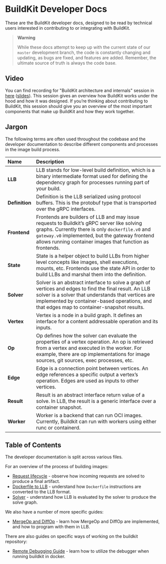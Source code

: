 # BuildKit Developer Docs

These are the BuildKit developer docs, designed to be read by technical users
interested in contributing to or integrating with BuildKit.

> **Warning**
>
> While these docs attempt to keep up with the current state of our `master`
> development branch, the code is constantly changing and updating, as bugs are
> fixed, and features are added. Remember, the ultimate source of truth is
> always the code base.


## Video

You can find recording for "BuildKit architecture and internals" session in [here](https://drive.google.com/file/d/1zGMQipL5WJ3sLySu7gHZ_o6tFpxRXRHs/view) ([slides](https://docs.google.com/presentation/d/1tEnuMOENuoVQ3l6viBmguYUn7XpjIHIC-3RHzfyIgjc/edit?usp=sharing)). This session gives an overview how BuildKit works under the hood and how it was designed. If you’re thinking about contributing to BuildKit, this session should give you an overview of the most important components that make up BuildKit and how they work together.

## Jargon

The following terms are often used throughout the codebase and the developer
documentation to describe different components and processes in the image build
process.

| Name | Description |
| :--- | :---------- |
| **LLB** | LLB stands for low-level build definition, which is a binary intermediate format used for defining the dependency graph for processes running part of your build. |
| **Definition** | Definition is the LLB serialized using protocol buffers. This is the protobuf type that is transported over the gRPC interfaces. |
| **Frontend** | Frontends are builders of LLB and may issue requests to Buildkit’s gRPC server like solving graphs. Currently there is only `dockerfile.v0` and `gateway.v0` implemented, but the gateway frontend allows running container images that function as frontends.  |
| **State** | State is a helper object to build LLBs from higher level concepts like images, shell executions, mounts, etc. Frontends use the state API in order to build LLBs and marshal them into the definition. |
| **Solver** | Solver is an abstract interface to solve a graph of vertices and edges to find the final result. An LLB solver is a solver that understands that vertices are implemented by container-based operations, and that edges map to container-snapshot results. |
| **Vertex** | Vertex is a node in a build graph. It defines an interface for a content addressable operation and its inputs. |
| **Op** | Op defines how the solver can evaluate the properties of a vertex operation. An op is retrieved from a vertex and executed in the worker. For example, there are op implementations for image sources, git sources, exec processes, etc. |
| **Edge** | Edge is a connection point between vertices. An edge references a specific output a vertex’s operation. Edges are used as inputs to other vertices. |
| **Result** | Result is an abstract interface return value of a solve. In LLB, the result is a generic interface over a container snapshot. |
| **Worker** | Worker is a backend that can run OCI images. Currently, Buildkit can run with workers using either runc or containerd. |

## Table of Contents

The developer documentation is split across various files.

For an overview of the process of building images:

- [Request lifecycle](./request-lifecycle.md) - observe how incoming requests
  are solved to produce a final artifact.
- [Dockerfile to LLB](./dockerfile-llb.md) - understand how `Dockerfile`
  instructions are converted to the LLB format.
- [Solver](./solver.md) - understand how LLB is evaluated by the solver to
  produce the solve graph.

We also have a number of more specific guides:

- [MergeOp and DiffOp](./merge-diff.md) - learn how MergeOp and DiffOp are
  implemented, and how to program with them in LLB.

There are also guides on specific ways of working on the buildkit repository:

- [Remote Debugging Guide](./remote-debugging.md) - learn how to utilize the debugger when running buildkit in docker.

